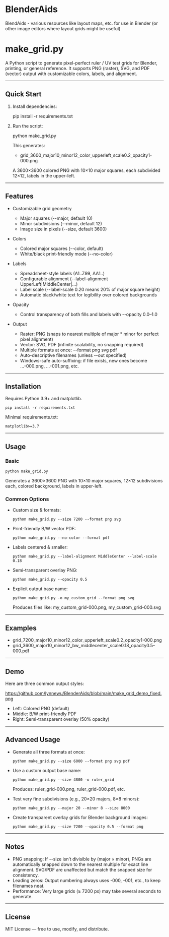 # BlenderAids
BlendAids - various resources like layout maps, etc. for use in Blender (or other image editors where layout grids might be useful)

# make_grid.py

A Python script to generate pixel-perfect ruler / UV test grids for Blender, printing, or general reference.
It supports PNG (raster), SVG, and PDF (vector) output with customizable colors, labels, and alignment.

---

## Quick Start

1. Install dependencies:

    pip install -r requirements.txt

2. Run the script:

    python make_grid.py

   This generates:
   - grid_3600_major10_minor12_color_upperleft_scale0.2_opacity1-000.png

   A 3600×3600 colored PNG with 10×10 major squares, each subdivided 12×12, labels in the upper-left.

---

## Features

- Customizable grid geometry
  - Major squares (--major, default 10)
  - Minor subdivisions (--minor, default 12)
  - Image size in pixels (--size, default 3600)

- Colors
  - Colored major squares (--color, default)
  - White/black print-friendly mode (--no-color)

- Labels
  - Spreadsheet-style labels (A1..Z99, AA1..)
  - Configurable alignment (--label-alignment UpperLeft|MiddleCenter|...)
  - Label scale (--label-scale 0.20 means 20% of major square height)
  - Automatic black/white text for legibility over colored backgrounds

- Opacity
  - Control transparency of both fills and labels with --opacity 0.0–1.0

- Output
  - Raster: PNG (snaps to nearest multiple of major * minor for perfect pixel alignment)
  - Vector: SVG, PDF (infinite scalability, no snapping required)
  - Multiple formats at once: --format png svg pdf
  - Auto-descriptive filenames (unless --out specified)
  - Windows-safe auto-suffixing: if file exists, new ones become ...-000.png, ...-001.png, etc.

---

## Installation

Requires Python 3.9+ and matplotlib.

    pip install -r requirements.txt

Minimal requirements.txt:

    matplotlib>=3.7

---

## Usage

### Basic

    python make_grid.py

Generates a 3600×3600 PNG with 10×10 major squares, 12×12 subdivisions each, colored background, labels in upper-left.

### Common Options

- Custom size & formats:

      python make_grid.py --size 7200 --format png svg

- Print-friendly B/W vector PDF:

      python make_grid.py --no-color --format pdf

- Labels centered & smaller:

      python make_grid.py --label-alignment MiddleCenter --label-scale 0.18

- Semi-transparent overlay PNG:

      python make_grid.py --opacity 0.5

- Explicit output base name:

      python make_grid.py -o my_custom_grid --format png svg

  Produces files like: my_custom_grid-000.png, my_custom_grid-000.svg

---

## Examples

- grid_7200_major10_minor12_color_upperleft_scale0.2_opacity1-000.png
- grid_3600_major10_minor12_bw_middlecenter_scale0.18_opacity0.5-000.pdf

---

## Demo

Here are three common output styles:

https://github.com/lynnewu/BlenderAids/blob/main/make_grid_demo_fixed.png

- Left: Colored PNG (default)
- Middle: B/W print-friendly PDF
- Right: Semi-transparent overlay (50% opacity)

---

## Advanced Usage

- Generate all three formats at once:

      python make_grid.py --size 6000 --format png svg pdf

- Use a custom output base name:

      python make_grid.py --size 4800 -o ruler_grid

  Produces: ruler_grid-000.png, ruler_grid-000.pdf, etc.

- Test very fine subdivisions (e.g., 20×20 majors, 8×8 minors):

      python make_grid.py --major 20 --minor 8 --size 8000

- Create transparent overlay grids for Blender background images:

      python make_grid.py --size 7200 --opacity 0.5 --format png

---

## Notes

- PNG snapping: If --size isn’t divisible by (major × minor), PNGs are automatically snapped down to the nearest multiple for exact line alignment. SVG/PDF are unaffected but match the snapped size for consistency.
- Leading zeros: Output numbering always uses -000, -001, etc., to keep filenames neat.
- Performance: Very large grids (≥ 7200 px) may take several seconds to generate.

---

## License

MIT License — free to use, modify, and distribute.
